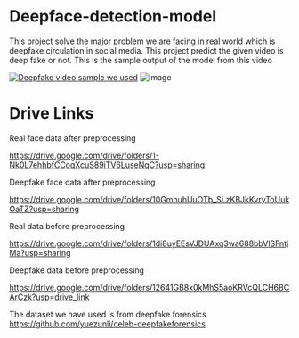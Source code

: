 # Deepface-detection-model

This project solve the major problem we are facing in real world which is deepfake circulation in social media. This project predict the given video is deep fake or not.
This is the sample output of the model
from this video

[![Deepfake video sample we used](https://i.ytimg.com/vi/UKgZQmMdGb4/hqdefault.jpg)](https://www.youtube.com/watch?v=UKgZQmMdGb4)
![image](https://github.com/user-attachments/assets/8bd0b387-80c5-4612-a7f4-6b3561978889)
# Drive Links
Real face data after preprocessing

https://drive.google.com/drive/folders/1-Nk0L7ehhbfCCoqXcuS89iTV6LuseNqC?usp=sharing

Deepfake face data after preprocessing

https://drive.google.com/drive/folders/10GmhuhUuOTb_SLzKBJkKvryToUukOaTZ?usp=sharing

Real data before preprocessing

https://drive.google.com/drive/folders/1di8uyEEsVJDUAxq3wa688bbVlSFntjMa?usp=sharing

Deepfake data before preprocessing

https://drive.google.com/drive/folders/12641GB8x0kMhS5aoKRVcQLCH6BCArCzk?usp=drive_link

The dataset we have used is from deepfake forensics https://github.com/yuezunli/celeb-deepfakeforensics
